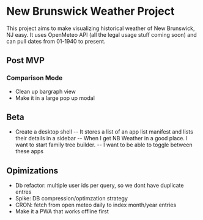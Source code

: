 # New Brunswick Weather Project

This project aims to make visualizing historical weather of New Brunswick, NJ easy. It uses OpenMeteo API (all the legal usage stuff coming soon) and can pull dates from 01-1940 to present.

## Post MVP

### Comparison Mode

- Clean up bargraph view
- Make it in a large pop up modal

## Beta

- Create a desktop shell
  -- It stores a list of an app list manifest and lists their details in a sidebar
  -- When I get NB Weather in a good place. I want to start family tree builder.
  -- I want to be able to toggle between these apps

## Opimizations

- Db refactor: multiple user ids per query, so we dont have duplicate entres
- Spike: DB compression/optimzation strategy
- CRON: fetch from open meteo daily to index month/year entries
- Make it a PWA that works offline first
